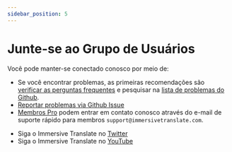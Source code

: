 ```yaml
---
sidebar_position: 5
---
```


# Junte-se ao Grupo de Usuários

Você pode manter-se conectado conosco por meio de:

- Se você encontrar problemas, as primeiras recomendações são [verificar as perguntas frequentes](/docs/faq/) e pesquisar na [lista de problemas do Github](https://github.com/immersive-translate/immersive-translate/issues/).
- [Reportar problemas via Github Issue](https://github.com/immersive-translate/immersive-translate/issues/)
- [Membros Pro](https://immersivetranslate.com/en/pricing/) podem entrar em contato conosco através do e-mail de suporte rápido para membros `support@immersivetranslate.com`.
<!-- - [Assine o Immersive Translate por e-mail](https://immersivetranslate.substack.com/) Receba as últimas atualizações e (benefícios) em tempo hábil. -->
- Siga o Immersive Translate no [Twitter](https://twitter.com/immersivetrans)
- Siga o Immersive Translate no [YouTube](https://www.youtube.com/channel/UCjflHbaIz5bVqv08ZUYMQCA)
  <!-- - [Junte-se ao grupo do Telegram](https://t.me/+rq848Z09nehlOTgx) para participar de discussões sobre funcionalidades. -->
  <!-- - [Junte-se ao canal do Telegram](https://t.me/immersivetranslate) para receber as últimas notícias! -->
